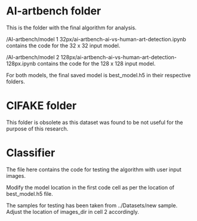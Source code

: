 # AI-artbench folder
 This is the folder with the final algorithm for analysis.
 
 /AI-artbench/model 1 32px/ai-artbench-ai-vs-human-art-detection.ipynb contains the code for the 32 x 32 input model.
 
 /AI-artbench/model 2 128px/ai-artbench-ai-vs-human-art-detection-128px.ipynb contains the code for the 128 x 128 input model.

 For both models, the final saved model is best_model.h5 in their respective folders.

 # CIFAKE folder

 This folder is obsolete as this dataset was found to be not useful for the purpose of this research.

 # Classifier
 
The file here contains the code for testing the algorithm with user input images.

Modify the model location in the first code cell as per the location of best_model.h5 file.

The samples for testing has been taken from ../Datasets/new sample. Adjust the location of images_dir in cell 2 accordingly.

